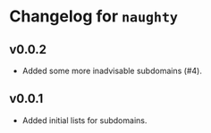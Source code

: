 # Changelog for `naughty`

## v0.0.2

- Added some more inadvisable subdomains (#4).

## v0.0.1

- Added initial lists for subdomains.
